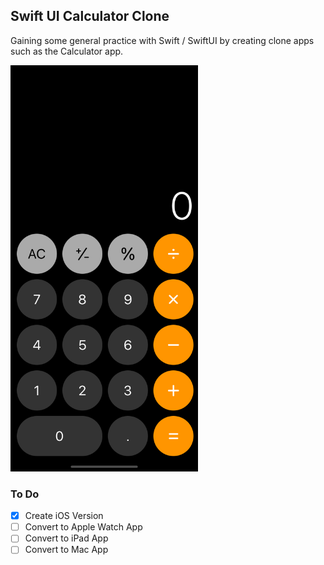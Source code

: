 Swift UI Calculator Clone
--------------------

Gaining some general practice with Swift / SwiftUI by creating clone apps such as the Calculator app.

<img src="https://github.com/ReyHaynes/SwiftUI-Calculator/blob/master/screenshots/iOS.png" height="650" width="300">

### To Do
- [x] Create iOS Version
- [ ] Convert to Apple Watch App
- [ ] Convert to iPad App
- [ ] Convert to Mac App